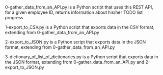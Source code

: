 0-gather_data_from_an_API.py is a Python script that uses this REST API, for a given employee ID, returns information about his/her TODO list progress


1-export_to_CSV.py is a Python script that exports data in the CSV format, extending from 0-gather_data_from_an_API.py


2-export_to_JSON.py is a Python script that exports data in the JSON format, extending from 0-gather_data_from_an_API.py


3-dictionary_of_list_of_dictionaries.py is a Python script that exports data in the JSON format, extending from 0-gather_data_from_an_API.py and 2-export_to_JSON.py
